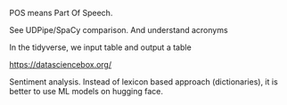 POS means Part Of Speech.

See UDPipe/SpaCy comparison.
And understand acronyms

In the tidyverse, we input table and output a table

https://datasciencebox.org/


Sentiment analysis.
Instead of lexicon based approach (dictionaries), it is better to use ML models on hugging face.


